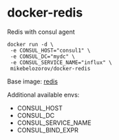 # docker-redis

Redis with consul agent 

```
docker run -d \
 -e CONSUL_HOST="consul1" \
 -e CONSUL_DC="mydc" \
 -e CONSUL_SERVICE_NAME="influx" \
 mikebelozorov/docker-redis
```

Base image: [redis](https://hub.docker.com/_/redis/)

Additional available envs:

- CONSUL_HOST
- CONSUL_DC
- CONSUL_SERVICE_NAME
- CONSUL_BIND_EXPR

